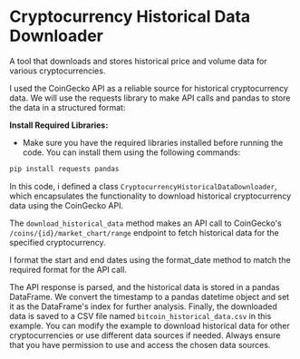 # Cryptocurrency Historical Data Downloader

A tool that downloads and stores historical price and volume data for various cryptocurrencies.


I used the CoinGecko API as a reliable source for historical cryptocurrency data. We will use the requests library to make API calls and pandas to store the data in a structured format:

__Install Required Libraries:__

 - Make sure you have the required libraries installed before running the code. You can install them using the following commands:

```bash
pip install requests pandas
```

In this code, i defined a class ```CryptocurrencyHistoricalDataDownloader```, which encapsulates the functionality to download historical cryptocurrency data using the CoinGecko API.

The ```download_historical_data``` method makes an API call to CoinGecko's ```/coins/{id}/market_chart/range``` endpoint to fetch historical data for the specified cryptocurrency.

I format the start and end dates using the format_date method to match the required format for the API call.

The API response is parsed, and the historical data is stored in a pandas DataFrame. We convert the timestamp to a pandas datetime object and set it as the DataFrame's index for further analysis.
Finally, the downloaded data is saved to a CSV file named ```bitcoin_historical_data.csv``` in this example.
You can modify the example to download historical data for other cryptocurrencies or use different data sources if needed. Always ensure that you have permission to use and access the chosen data sources.


